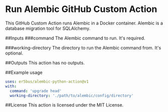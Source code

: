 # Run Alembic GitHub Custom Action
This GitHub Custom Action runs Alembic in a Docker container. Alembic is a database migration tool for SQLAlchemy.

##Inputs
###command
The Alembic command to run. It's required.

###working-directory
The directory to run the Alembic command from. It's optional.

##Outputs
This action has no outputs.

##Example usage
```yaml
uses: er5bus/alembic-python-action@v1
with:
  command: 'upgrade head'
  working-directory: './path/to/alembic/config/directory'
```

##License
This action is licensed under the MIT License.
